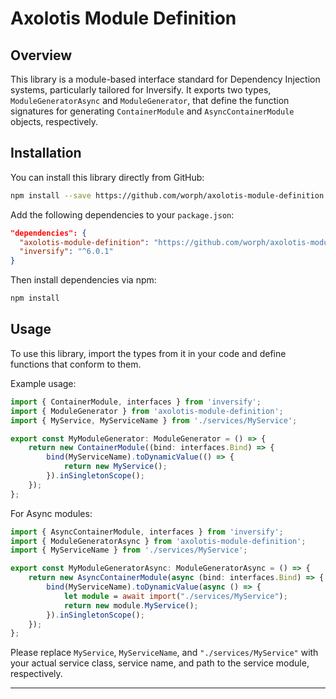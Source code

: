 # Axolotis Module Definition

## Overview

This library is a module-based interface standard for Dependency Injection systems, particularly tailored for Inversify. It exports two types, `ModuleGeneratorAsync` and `ModuleGenerator`, that define the function signatures for generating `ContainerModule` and `AsyncContainerModule` objects, respectively.

## Installation

You can install this library directly from GitHub:

```bash
npm install --save https://github.com/worph/axolotis-module-definition.git
```

Add the following dependencies to your `package.json`:

```json
"dependencies": {
  "axolotis-module-definition": "https://github.com/worph/axolotis-module-definition.git",
  "inversify": "^6.0.1"
}
```

Then install dependencies via npm:

```bash
npm install
```

## Usage

To use this library, import the types from it in your code and define functions that conform to them.

Example usage:

```typescript
import { ContainerModule, interfaces } from 'inversify';
import { ModuleGenerator } from 'axolotis-module-definition';
import { MyService, MyServiceName } from './services/MyService';

export const MyModuleGenerator: ModuleGenerator = () => {
    return new ContainerModule((bind: interfaces.Bind) => {
        bind(MyServiceName).toDynamicValue(() => {
            return new MyService();
        }).inSingletonScope();
    });
};
```

For Async modules:

```typescript
import { AsyncContainerModule, interfaces } from 'inversify';
import { ModuleGeneratorAsync } from 'axolotis-module-definition';
import { MyServiceName } from './services/MyService';

export const MyModuleGeneratorAsync: ModuleGeneratorAsync = () => {
    return new AsyncContainerModule(async (bind: interfaces.Bind) => {
        bind(MyServiceName).toDynamicValue(async () => {
            let module = await import("./services/MyService");
            return new module.MyService();
        }).inSingletonScope();
    });
};
```

Please replace `MyService`, `MyServiceName`, and `"./services/MyService"` with your actual service class, service name, and path to the service module, respectively.

---
